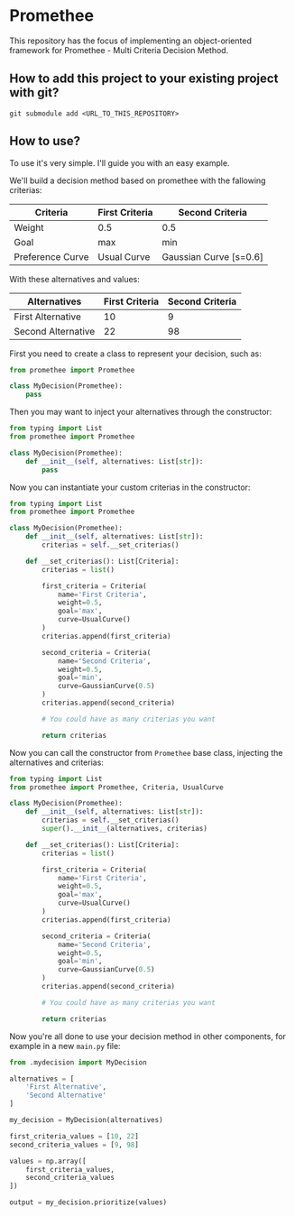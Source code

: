 # Promethee

This repository has the focus of implementing an object-oriented framework for Promethee - Multi Criteria Decision Method.

## How to add this project to your existing project with git?

```
git submodule add <URL_TO_THIS_REPOSITORY>
```

## How to use?

To use it's very simple. I'll guide you with an easy example.

We'll build a decision method based on promethee with the fallowing criterias:

|Criteria|First Criteria|Second Criteria|
|---|---|---|
|Weight|0.5|0.5|
|Goal|max|min|
|Preference Curve|Usual Curve|Gaussian Curve [s=0.6]|

With these alternatives and values:

|Alternatives|First Criteria|Second Criteria|
|---|---|---|
|First Alternative| 10 | 9 |
|Second Alternative| 22 | 98 |

First you need to create a class to represent your decision, such as:

```python
from promethee import Promethee

class MyDecision(Promethee):
    pass
```

Then you may want to inject your alternatives through the constructor:

```python
from typing import List
from promethee import Promethee

class MyDecision(Promethee):
    def __init__(self, alternatives: List[str]):
        pass
```

Now you can instantiate your custom criterias in the constructor:

```python
from typing import List
from promethee import Promethee

class MyDecision(Promethee):
    def __init__(self, alternatives: List[str]):
        criterias = self.__set_criterias()

    def __set_criterias(): List[Criteria]:
        criterias = list()

        first_criteria = Criteria(
            name='First Criteria',
            weight=0.5,
            goal='max',
            curve=UsualCurve()
        )
        criterias.append(first_criteria)

        second_criteria = Criteria(
            name='Second Criteria',
            weight=0.5,
            goal='min',
            curve=GaussianCurve(0.5)
        )
        criterias.append(second_criteria)

        # You could have as many criterias you want

        return criterias
```

Now you can call the constructor from `Promethee` base class, injecting the alternatives and criterias:

```python
from typing import List
from promethee import Promethee, Criteria, UsualCurve

class MyDecision(Promethee):
    def __init__(self, alternatives: List[str]):
        criterias = self.__set_criterias()
        super().__init__(alternatives, criterias)

    def __set_criterias(): List[Criteria]:
        criterias = list()

        first_criteria = Criteria(
            name='First Criteria',
            weight=0.5,
            goal='max',
            curve=UsualCurve()
        )
        criterias.append(first_criteria)

        second_criteria = Criteria(
            name='Second Criteria',
            weight=0.5,
            goal='min',
            curve=GaussianCurve(0.5)
        )
        criterias.append(second_criteria)

        # You could have as many criterias you want

        return criterias
```

Now you're all done to use your decision method in other components, for example in a new `main.py` file:

```python
from .mydecision import MyDecision

alternatives = [
    'First Alternative',
    'Second Alternative'
]

my_decision = MyDecision(alternatives)

first_criteria_values = [10, 22]
second_criteria_values = [9, 98]

values = np.array([
    first_criteria_values,
    second_criteria_values
])

output = my_decision.prioritize(values)
```
